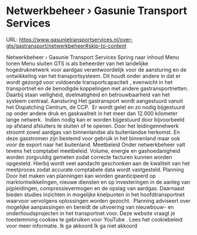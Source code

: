 # Netwerkbeheer › Gasunie Transport Services

URL: https://www.gasunietransportservices.nl/over-gts/gastransport/netwerkbeheer#skip-to-content

Netwerkbeheer › Gasunie Transport Services
Spring naar inhoud
Menu tonen
Menu sluiten
GTS
is als beheerder van het landelijke hogedruknetwerk voor aardgas verantwoordelijk voor de aansturing en de ontwikkeling van het transportsysteem.
Dit houdt onder andere in dat er wordt gezorgd voor voldoende
transportcapaciteit
, evenwicht in het transportnet en de benodigde koppelingen met andere gastransportnetten. Daarbij staan veiligheid, doelmatigheid en betrouwbaarheid van het
systeem
centraal.
Aansturing
Het gastransport wordt aangestuurd vanuit het Dispatching Centrum, de CCP.  Er wordt gelet en zo nodig bijgestuurd op onder andere druk en
gaskwaliteit
in het meer dan 12.000 kilometer lange netwerk.  Indien nodig kan er worden bijgestuurd door bijvoorbeeld op afstand afsluiters te sluiten of te openen.
Door het leidingennetwerk stroomt zowel aardgas van binnenlandse als buitenlandse herkomst. En deze gasstromen zijn bestemd voor gebruik in het binnenland maar ook voor de export naar het buitenland.
Meetbeleid
Onder netwerkbeheer valt tevens het comptabel meetbeleid. Volume, energie en gashoedanigheid worden zorgvuldig gemeten zodat correcte facturen kunnen worden opgesteld. Hierbij wordt veel aandacht geschonken aan de kwaliteit van het meetproces zodat accurate comptabele data wordt vastgesteld.
Planning
Door het maken van planningen kan worden geanticipeerd op marktontwikkelingen, nieuwe diensten en op investeringen in de aanleg van pijpleidingen, compressievermogen en de opslag van aardgas. Daarnaast bieden studies inzichten in mogelijke knelpunten in het hoofdtransportnet waarvoor vervolgens oplossingen worden gezocht.  Planning adviseert over mogelijke aanpassingen en bereidt de uitvoering van nieuwbouw- en onderhoudsprojecten in het transportnet voor.
Deze website vraagt je toestemming cookies te gebruiken voor
YouTube
. Lees het
cookiebeleid
voor meer informatie.
Ik ga akkoord
Ik ga niet akkoord
